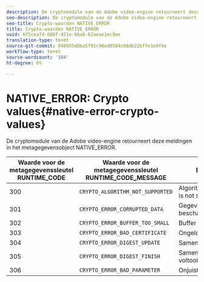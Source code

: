 ```yaml
---
description: De cryptomodule van de Adobe video-engine retourneert deze meldingen in het metagegevensobject NATIVE_ERROR.
seo-description: De cryptomodule van de Adobe video-engine retourneert deze meldingen in het metagegevensobject NATIVE_ERROR.
seo-title: Crypto-waarden NATIVE_ERROR
title: Crypto-waarden NATIVE_ERROR
uuid: 6f5cea7d-688f-421e-bba6-62aeae1ec9ee
translation-type: tm+mt
source-git-commit: 040655d8ba5f91c98ed0584c08db226ffe1e0f4e
workflow-type: tm+mt
source-wordcount: '104'
ht-degree: 6%

---
```



# NATIVE_ERROR: Crypto values{#native-error-crypto-values}

De cryptomodule van de Adobe video-engine retourneert deze meldingen in het metagegevensobject NATIVE_ERROR.

| Waarde voor de metagegevenssleutel RUNTIME_CODE | Waarde voor de metagegevenssleutel RUNTIME_CODE_MESSAGE | Betekenis |
|---|---|---|
| 300 | `CRYPTO_ALGORITHM_NOT_SUPPORTED` | Algorithm being used is not supported. |
| 301 | `CRYPTO_ERROR_CORRUPTED_DATA` | Gegevens zijn beschadigd. |
| 302 | `CRYPTO_ERROR_BUFFER_TOO_SMALL` | Buffer te klein. |
| 303 | `CRYPTO_ERROR_BAD_CERTIFICATE` | Ongeldig certificaat. |
| 304 | `CRYPTO_ERROR_DIGEST_UPDATE` | Samenvattingsupdate. |
| 305 | `CRYPTO_ERROR_DIGEST_FINISH` | Samenvatting voltooid. |
| 306 | `CRYPTO_ERROR_BAD_PARAMETER` | Onjuiste parameter. |

